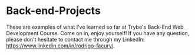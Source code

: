 # Back-end-Projects

These are examples of what I've learned so far at Trybe's Back-End Web Development Course. Come on in, enjoy yourself! If you have any question, please don't hesitate to contact me through my LinkedIn: https://www.linkedin.com/in/rodrigo-facury/.